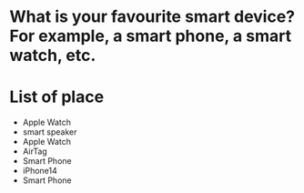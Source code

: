 # What is your favourite smart device? For example, a smart phone, a smart watch, etc.

# List of place
- Apple Watch
- smart speaker
- Apple Watch
- AirTag
- Smart Phone
- iPhone14
- Smart Phone
